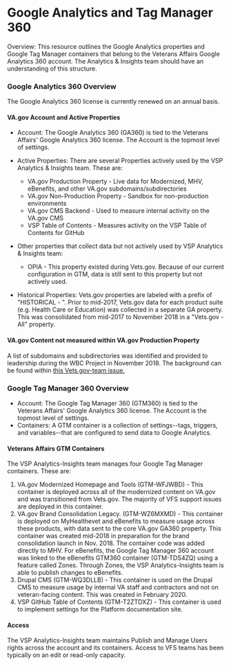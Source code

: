 # Google Analytics and Tag Manager 360

Overview: This resource outlines the Google Analytics properties and Google Tag Manager containers that belong to the Veterans Affairs Google Analytics 360 account. The Analytics & Insights team should have an understanding of this structure. 

### Google Analytics 360 Overview
The Google Analytics 360 license is currently renewed on an annual basis. 

#### VA.gov Account and Active Properties
- Account: The Google Analytics 360 (GA360) is tied to the Veterans Affairs' Google Analytics 360 license. The Account is the topmost level of settings.
- Active Properties: There are several Properties actively used by the VSP Analytics & Insights team. These are:
  -  VA.gov Production Property - Live data for Modernized, MHV, eBenefits, and other VA.gov subdomains/subdirectories
  -  VA.gov Non-Production Property - Sandbox for non-production environments
  -  VA.gov CMS Backend - Used to measure internal activity on the VA.gov CMS 
  -  VSP Table of Contents - Measures activity on the VSP Table of Contents for GitHub
 
- Other properties that collect data but not actively used by VSP Analytics & Insights team:
  - OPIA - This property existed during Vets.gov. Because of our current configuration in GTM, data is still sent to this property but not actively used.
  
- Historical Properties: Vets.gov properties are labeled with a prefix of "HISTORICAL - ". Prior to mid-2017, Vets.gov data for each product suite (e.g. Health Care or Education) was collected in a separate GA property. This was consolidated from mid-2017 to November 2018 in a "Vets.gov - All" property.

#### VA.gov Content not measured within VA.gov Production Property
A list of subdomains and subdirectories was identified and provided to leadership during the WBC Project in November 2018. The background can be found within [this Vets.gov-team issue.](https://github.com/department-of-veterans-affairs/vets.gov-team/issues/13922)

### Google Tag Manager 360 Overview
- Account: The Google Tag Manager 360 (GTM360) is tied to the Veterans Affairs' Google Analytics 360 license. The Account is the topmost level of settings.
- Containers: A GTM container is a collection of settings--tags, triggers, and variables--that are configured to send data to Google Analytics.

#### Veterans Affairs GTM Containers
The VSP Analytics-Insights team manages four Google Tag Manager containers. These are:

1. VA.gov Modernized Homepage and Tools (GTM-WFJWBD) - This container is deployed across all of the modernized content on VA.gov and was transitioned from Vets.gov. The majority of VFS support issues are deployed in this container.
2. VA.gov Brand Consolidation Legacy. (GTM-WZ6MXMD) - This container is deployed on MyHealthevet and eBenefits to measure usage across these products, with data sent to the core VA.gov GA360 property. This container was created mid-2018 in preparation for the brand consolidation launch in Nov. 2018. The container code was added directly to MHV. For eBenefits, the Google Tag Manager 360 account was linked to the eBenefits GTM360 container (GTM-TDS4ZQ) using a feature called Zones. Through Zones, the VSP Analytics-Insights team is able to publish changes to eBenefits. 
3. Drupal CMS (GTM-WQ3DLLB) - This container is used on the Drupal CMS to measure usage by internal VA staff and contractors and not on veteran-facing content. This was created in February 2020.
4. VSP GitHub Table of Contents (GTM-T2ZTDXZ) - This container is used to implement settings for the Platform documentation site.

#### Access
The VSP Analytics-Insights team maintains Publish and Manage Users rights across the account and its containers. Access to VFS teams has been typically on an edit or read-only capacity. 
